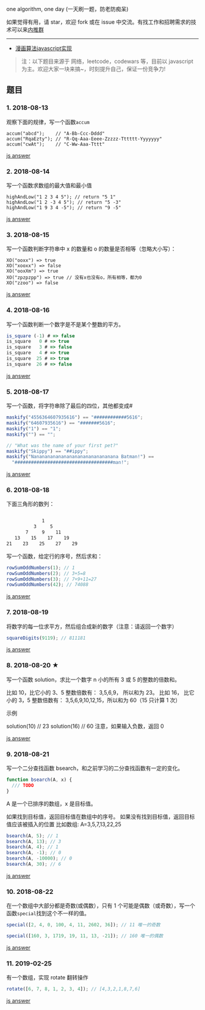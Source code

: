 one algorithm, one day (一天刷一题，防老防痴呆)

如果觉得有用，请 star，欢迎 fork 或在 issue 中交流。有找工作和招聘需求的技术可以来[内推群](https://github.com/neitui/jobs)

---

- [漫画算法javascript实现](./cartoo_algorithms)

> 注：以下题目来源于 网络，leetcode，codewars 等，目前以 javascript 为主。欢迎大家一块来搞~，时刻提升自己，保证一份竞争力!

## 题目

### 1. 2018-08-13

观察下面的规律，写一个函数`accum`

```
accum("abcd");    // "A-Bb-Ccc-Dddd"
accum("RqaEzty"); // "R-Qq-Aaa-Eeee-Zzzzz-Tttttt-Yyyyyyy"
accum("cwAt");    // "C-Ww-Aaa-Tttt"
```

[js answer](./js/accum.js)

### 2. 2018-08-14

写一个函数求数组的最大值和最小值

```
highAndLow("1 2 3 4 5"); // return "5 1"
highAndLow("1 2 -3 4 5"); // return "5 -3"
highAndLow("1 9 3 4 -5"); // return "9 -5"
```

[js answer](./js/highAndLow.js)

### 3. 2018-08-15

写一个函数判断字符串中 x 的数量和 o 的数量是否相等（忽略大小写）：

```
XO("ooxx") => true
XO("xooxx") => false
XO("ooxXm") => true
XO("zpzpzpp") => true // 没有x也没有o，所有相等，都为0
XO("zzoo") => false
```

[js answer](./js/XO.js)

### 4. 2018-08-16

写一个函数判断一个数字是不是某个整数的平方。

```js
is_square (-1) # => false
is_square   0 # => true
is_square   3 # => false
is_square   4 # => true
is_square  25 # => true
is_square  26 # => false
```

[js answer](./js/isSquare.js)

### 5. 2018-08-17

写一个函数，将字符串除了最后的四位，其他都变成#

```js
maskify("4556364607935616") == "############5616";
maskify("64607935616") == "#######5616";
maskify("1") == "1";
maskify("") == "";

// "What was the name of your first pet?"
maskify("Skippy") == "##ippy";
maskify("Nananananananananananananananana Batman!") ==
  "####################################man!";
```

[js answer](./js/maskify.js)

### 6. 2018-08-18

下面三角形的数列：

```bash

             1
          3     5
       7     9    11
   13    15    17    19
21    23    25    27    29
```

写一个函数，给定行的序号，然后求和：

```js
rowSumOddNumbers(1); // 1
rowSumOddNumbers(2); // 3+5=8
rowSumOddNumbers(3); // 7+9+11=27
rowSumOddNumbers(42); // 74088
```

[js answer](./js/rowSumOddNumbers.js)

### 7. 2018-08-19

将数字的每一位求平方，然后组合成新的数字（注意：请返回一个数字）

```js
squareDigits(9119); // 811181
```

[js answer](./js/squareDigits.js)

### 8. 2018-08-20 ★

写一个函数 solution，求比一个数字 n 小的所有 3 或 5 的整数的倍数和。

比如 10，比它小的 3、5 整数倍数有： 3,5,6,9， 所以和为 23。 比如 16， 比它小的 3，5 整数倍数有： 3,5,6,9,10,12,15，所以和为 60（15 只计算 1 次）

示例

solution(10) // 23
solution(16) // 60
注意，如果输入负数，返回 0

[js answer](./js/summary.js)

### 9. 2018-08-21

写一个二分查找函数 bsearch，和之前学习的二分查找函数有一定的变化。

```js
function bsearch(A, x) {
  /// TODO
}
```

A 是一个已排序的数组，x 是目标值。

如果找到目标值，返回目标值在数组中的序号。
如果没有找到目标值，返回目标值应该被插入的位置
比如数组: A=3,5,7,13,22,25

```js
bsearch(A, 5); // 1
bsearch(A, 13); // 3
bsearch(A, 4); // 1
bsearch(A, -1); // 0
bsearch(A, -10000); // 0
bsearch(A, 30); // 6
```

[js answer](./js/binarySearch.js)

### 10. 2018-08-22

在一个数组中大部分都是奇数(或偶数），只有 1 个可能是偶数（或奇数），写一个函数`special`找到这个不一样的值。

```javascript
special([2, 4, 0, 100, 4, 11, 2602, 36]); // 11 唯一的奇数

special([160, 3, 1719, 19, 11, 13, -21]); // 160 唯一的偶数
```

[js answer](./js/special.js)

### 11. 2019-02-25

有一个数组，实现 rotate 翻转操作

```javascript
rotate([6, 7, 8, 1, 2, 3, 4]); // [4,3,2,1,8,7,6]
```

[js answer](./js/rotate.js)
